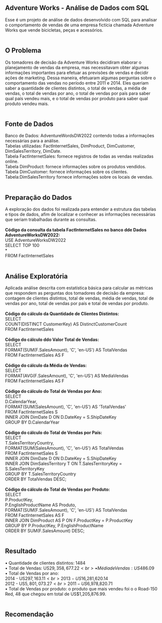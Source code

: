 ## Adventure Works - Análise de Dados com SQL
Esse é um projeto de análise de dados desenvolvido com SQL para analisar o comportamento de vendas de uma empresa fictícia chamada Adventure Works que vende bicicletas, peças e acessórios. 
<br><br>
## O Problema
Os tomadores de decisão da Adventure Works decidiram elaborar o planejamento de vendas da empresa, mas necessitavam obter algumas informações importantes para efetuar as previsões de vendas e decidir ações de marketing. Dessa maneira, efetuaram algumas perguntas sobre o comportamento das vendas no período entre 2011 e 2014. Eles queriam saber a quantidade de clientes distintos, o total de vendas, a média de vendas, o total de vendas por ano, o total de vendas por país para saber qual país vendeu mais, e o total de vendas por produto para saber qual produto vendeu mais.
<br><br>
## Fonte de Dados
Banco de Dados: AdventureWordsDW2022 contendo todas a informações necessárias para a análise.
<br> 
Tabelas utilizadas: FactInternetSales, DimProduct, DimCustomer, DimSalesTerritory, DimDate.
<br> 
Tabela FactInternetSales: fornece registros de todas as vendas realizadas online.
<br> 
Tabela DimProduct: fornece informações sobre os produtos vendidos.
<br> 
Tabela DimCustomer: fornece informações sobre os clientes.
<br> 
Tabela:DimSalesTerritory fornece informações sobre os locais de vendas.
<br><br>
## Preparação do Dados
A exploração dos dados foi realizada para entender a estrutura das tabelas e tipos de dados, afim de localizar e conhecer as informações necessárias que seriam trabalhadas durante as consultas.
<br><br>
**Código da consulta da tabela FactInternetSales no banco dde Dados AdventureWorksDW2022:**
<br>
USE AdventureWorksDW2022
<br>
SELECT TOP 100
<br>
	*
 <br>
FROM FactInternetSales
<br><br>
## Análise Exploratória
Aplicada análise descrita com estatística básica para calcular as métricas que respondem as perguntas dos tomadores de decisão da empresa: contagem de clientes distintos, total de vendas, média de vendas, total de vendas por ano, total de vendas por país e total de vendas por produto. 
<br><br>
**Código do cálculo da Quantidade de Clientes Distintos:**
<br> 
SELECT 
<br>
	COUNT(DISTINCT CustomerKey) AS DistinctCustomerCount
 <br>
FROM FactInternetSales
<br><br>
**Código do cálculo ddo Valor Total de Vendas:**
<br> 
SELECT
<br>
	FORMAT(SUM(F.SalesAmount), 'C', 'en-US') AS TotalVendas
 <br>
FROM FactInternetSales AS F
<br><br>
**Código do cálculo da Média de Vendas:**
<br>
SELECT 
<br>
	FORMAT(AVG(F.SalesAmount), 'C', 'en-US') AS MediaVendas
 <br>
FROM FactInternetSales AS F
<br><br>
**Código do cálculo do Total de Vendas por Ano:**
<br>
SELECT 
 <br>
	D.CalendarYear,
 <br>
	FORMAT(SUM(SalesAmount), 'C', 'en-US') AS 'TotalVendas'
 <br>
FROM FactInternetSales S
<br>
INNER JOIN DimDate D ON D.DateKey = S.ShipDateKey
<br>
GROUP BY D.CalendarYear
<br><br>
**Código do cálculo do Total de Vendas por País:**
<br>
SELECT
<br>
    T.SalesTerritoryCountry,
    <br>
    FORMAT(SUM(SalesAmount), 'C', 'en-US') AS TotalVendas
    <br>
FROM FactInternetSales S
<br>
INNER JOIN DimDate D ON D.DateKey = S.ShipDateKey
<br>
INNER JOIN DimSalesTerritory T ON T.SalesTerritoryKey = S.SalesTerritoryKey
<br>
GROUP BY T.SalesTerritoryCountry
<br>
ORDER BY TotalVendas DESC;
<br><br>
**Código do cálculo do Total de Vendas por Produto:**
<br>
SELECT
<br>
    P.ProductKey,
    <br>
    P.EnglishProductName AS Produto,
    <br>
    FORMAT(SUM(F.SalesAmount), 'C', 'en-US') AS TotalVendas
    <br>
FROM FactInternetSales AS F
<br>
INNER JOIN DimProduct AS P ON F.ProductKey = P.ProductKey
<br>
GROUP BY P.ProductKey, P.EnglishProductName
<br>
ORDER BY SUM(F.SalesAmount) DESC;
<br><br>
## Resultado 
•	Quantidade de clientes distintos: 1484
<br>
•	Total de Vendas: US$29,358,677.22
<br>
•	Média de Vendas: US$486.09
<br>
•	Total de Vendas por ano: 
<br>
2014 - US$297,163.11 
<br>
2013 - US$16,281,620.14
<br>
2012 - US$5,801,073.27 
<br>
2011 - US$6,978,820.71 
<br>
•	Total de Vendas por produto: o produto que mais vendeu foi o o Road-150 Red, 48 que chegou em total de US$1,205,876.99.
<br><br>
## Recomendação 











